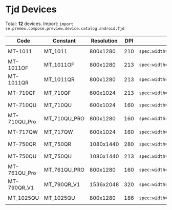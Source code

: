# Tjd Devices

Total: **12** devices. Import: `import se.premex.compose.preview.device.catalog.android.Tjd`

| Code | Constant | Resolution | DPI | Compose Spec | Preview Usage |
|------|----------|------------|-----|-------------|---------------|
| MT-1011 | MT_1011 | 800x1280 | 210 | `spec:width=800px,height=1280px,dpi=210` | `@Preview(device = Tjd.MT_1011)` |
| MT-1011OF | MT_1011OF | 800x1280 | 213 | `spec:width=800px,height=1280px,dpi=213` | `@Preview(device = Tjd.MT_1011OF)` |
| MT-1011QR | MT_1011QR | 800x1280 | 213 | `spec:width=800px,height=1280px,dpi=213` | `@Preview(device = Tjd.MT_1011QR)` |
| MT-710QF | MT_710QF | 600x1024 | 213 | `spec:width=600px,height=1024px,dpi=213` | `@Preview(device = Tjd.MT_710QF)` |
| MT-710QU | MT_710QU | 600x1024 | 160 | `spec:width=600px,height=1024px,dpi=160` | `@Preview(device = Tjd.MT_710QU)` |
| MT-710QU_Pro | MT_710QU_PRO | 800x1280 | 160 | `spec:width=800px,height=1280px,dpi=160` | `@Preview(device = Tjd.MT_710QU_PRO)` |
| MT-717QW | MT_717QW | 600x1024 | 160 | `spec:width=600px,height=1024px,dpi=160` | `@Preview(device = Tjd.MT_717QW)` |
| MT-750QR | MT_750QR | 1080x1440 | 280 | `spec:width=1080px,height=1440px,dpi=280` | `@Preview(device = Tjd.MT_750QR)` |
| MT-750QU | MT_750QU | 1080x1440 | 213 | `spec:width=1080px,height=1440px,dpi=213` | `@Preview(device = Tjd.MT_750QU)` |
| MT-761QU_Pro | MT_761QU_PRO | 800x1280 | 160 | `spec:width=800px,height=1280px,dpi=160` | `@Preview(device = Tjd.MT_761QU_PRO)` |
| MT-790QR_V1 | MT_790QR_V1 | 1536x2048 | 320 | `spec:width=1536px,height=2048px,dpi=320` | `@Preview(device = Tjd.MT_790QR_V1)` |
| MT_1025QU | MT_1025QU | 800x1280 | 186 | `spec:width=800px,height=1280px,dpi=186` | `@Preview(device = Tjd.MT_1025QU)` |

<!-- Generated automatically. Do not edit manually. -->
